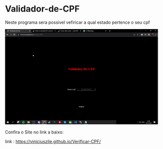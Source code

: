 # Validador-de-CPF
Neste programa sera possivel vefiricar a qual estado pertence o seu cpf

<img src="https://github.com/viniciuszile/Verificar-CPF/blob/main/video.gif?raw=true" width="600px">

Confira o Site no link a baixo:

link : https://viniciuszile.github.io/Verificar-CPF/
